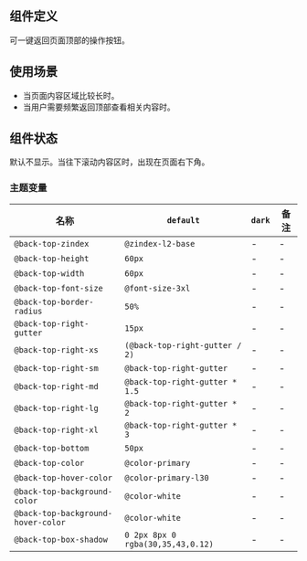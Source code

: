 ## 组件定义

可一键返回页面顶部的操作按钮。

## 使用场景

- 当页面内容区域比较长时。  
- 当用户需要频繁返回顶部查看相关内容时。

## 组件状态

默认不显示。当往下滚动内容区时，出现在页面右下角。

### 主题变量

| 名称 | `default` | `dark` | 备注 |
| --- | --- | --- | --- |
| `@back-top-zindex` | `@zindex-l2-base` | - | - |
| `@back-top-height` | `60px` | - | - |
| `@back-top-width` | `60px` | - | - |
| `@back-top-font-size` | `@font-size-3xl` | - | - |
| `@back-top-border-radius` | `50%` | - | - |
| `@back-top-right-gutter` | `15px` | - | - |
| `@back-top-right-xs` | `(@back-top-right-gutter / 2)` | - | - |
| `@back-top-right-sm` | `@back-top-right-gutter` | - | - |
| `@back-top-right-md` | `@back-top-right-gutter * 1.5` | - | - |
| `@back-top-right-lg` | `@back-top-right-gutter * 2` | - | - |
| `@back-top-right-xl` | `@back-top-right-gutter * 3` | - | - |
| `@back-top-bottom` | `50px` | - | - |
| `@back-top-color` | `@color-primary` | - | - |
| `@back-top-hover-color` | `@color-primary-l30` | - | - |
| `@back-top-background-color` | `@color-white` | - | - |
| `@back-top-background-hover-color` | `@color-white` | - | - |
| `@back-top-box-shadow` | `0 2px 8px 0 rgba(30,35,43,0.12)` | - | - |
